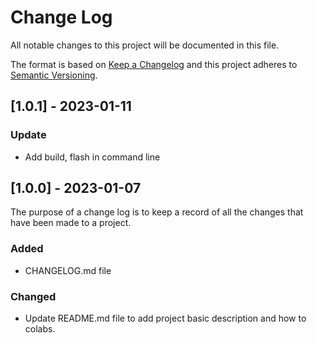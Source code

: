 
# Change Log
All notable changes to this project will be documented in this file.
 
The format is based on [Keep a Changelog](http://keepachangelog.com/)
and this project adheres to [Semantic Versioning](http://semver.org/).


## [1.0.1] - 2023-01-11
### Update
- Add build, flash in command line


## [1.0.0] - 2023-01-07
The purpose of a change log is to keep a record of all the changes that have been made to a project.

### Added
- CHANGELOG.md file

### Changed
- Update README.md file to add project basic description and how to colabs.